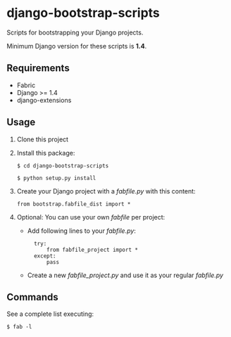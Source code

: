 django-bootstrap-scripts
========================

Scripts for bootstrapping your Django projects.

Minimum Django version for these scripts is **1.4**.

Requirements
------------

* Fabric
* Django >= 1.4
* django-extensions

Usage
-----

1. Clone this project
2. Install this package:

    `$ cd django-bootstrap-scripts`

    `$ python setup.py install`

3. Create your Django project with a *fabfile.py* with this content:

    `from bootstrap.fabfile_dist import *`

4. Optional: You can use your own *fabfile* per project:

    * Add following lines to your *fabfile.py*:

            try:
                from fabfile_project import *
            except:
                pass

    * Create a new *fabfile_project.py* and use it as your regular *fabfile.py*

Commands
---------

See a complete list executing:

    $ fab -l
